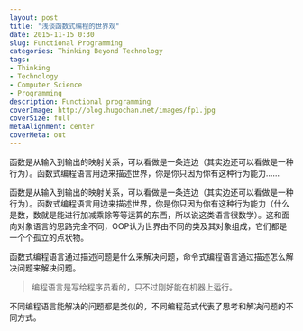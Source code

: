 ```yaml
---
layout: post
title: "浅谈函数式编程的世界观"
date: 2015-11-15 0:30
slug: Functional Programming
categories: Thinking Beyond Technology
tags: 
- Thinking
- Technology
- Computer Science
- Programming
description: Functional programming
coverImage: http://blog.hugochan.net/images/fp1.jpg
coverSize: full
metaAlignment: center
coverMeta: out
---
```


函数是从输入到输出的映射关系，可以看做是一条连边（其实边还可以看做是一种行为）。函数式编程语言用边来描述世界，你是你只因为你有这种行为能力……
<!-- excerpt -->

函数是从输入到输出的映射关系，可以看做是一条连边（其实边还可以看做是一种行为）。函数式编程语言用边来描述世界，你是你只因为你有这种行为能力（什么是数，数就是能进行加减乘除等等运算的东西，所以说这类语言很数学）。这和面向对象语言的思路完全不同，OOP认为世界由不同的类及其对象组成，它们都是一个个孤立的点状物。

函数式编程语言通过描述问题是什么来解决问题，命令式编程语言通过描述怎么解决问题来解决问题。

>编程语言是写给程序员看的，只不过刚好能在机器上运行。

不同编程语言能解决的问题都是类似的，不同编程范式代表了思考和解决问题的不同方式。
